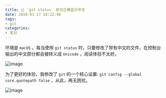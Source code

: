 ```yaml
---
title: 让 `git status` 命令正确显示中文
date: 2018-01-17 16:22:46
tags:
- git
categories:
- 笔记
---
```

环境是 `macOS` 。每当使用 `git status` 时，只要修改了带有中文的文件，在控制台输出的中文部分都会被转义成 `Unicode` ，阅读体验不太好。

![image](https://qiniu.wrzsj.top/blog/asset/img/gBwC5W@75_discount)

为了更好的体验，我修改了 `git` 的一个核心设置: `git config --global core.quotepath false` ，从此，再无困扰。

![image](https://qiniu.wrzsj.top/blog/asset/img/gBwcXw@75_discount)
